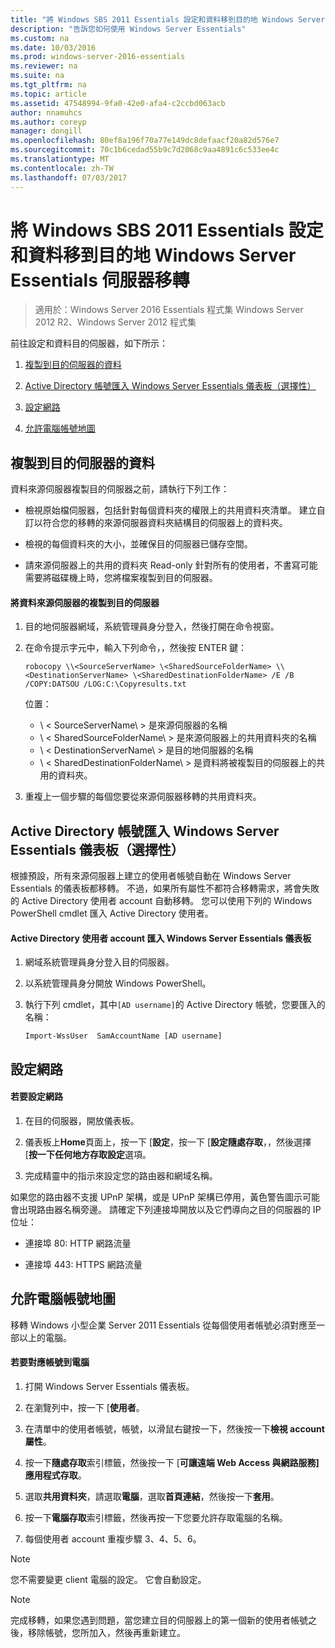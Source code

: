 ```yaml
---
title: "將 Windows SBS 2011 Essentials 設定和資料移到目的地 Windows Server Essentials 伺服器移轉"
description: "告訴您如何使用 Windows Server Essentials"
ms.custom: na
ms.date: 10/03/2016
ms.prod: windows-server-2016-essentials
ms.reviewer: na
ms.suite: na
ms.tgt_pltfrm: na
ms.topic: article
ms.assetid: 47548994-9fa0-42e0-afa4-c2ccbd063acb
author: nnamuhcs
ms.author: coreyp
manager: dongill
ms.openlocfilehash: 80ef8a196f70a77e149dc8defaacf20a82d576e7
ms.sourcegitcommit: 70c1b6cedad55b9c7d2068c9aa4891c6c533ee4c
ms.translationtype: MT
ms.contentlocale: zh-TW
ms.lasthandoff: 07/03/2017
---
```

# <a name="move-windows-sbs-2011-essentials-settings-and-data-to-the-destination-server-for-windows-server-essentials-migration"></a>將 Windows SBS 2011 Essentials 設定和資料移到目的地 Windows Server Essentials 伺服器移轉

>適用於：Windows Server 2016 Essentials 程式集 Windows Server 2012 R2、Windows Server 2012 程式集

前往設定和資料目的伺服器，如下所示：  
  

1.  [複製到目的伺服器的資料](Move-Windows-SBS-2011-Essentials-settings-and-data-to-the-Destination-Server-for-Windows-Server-Essentials-migration.md#BKMK_CopyData)  
  
2.  [Active Directory 帳號匯入 Windows Server Essentials 儀表板（選擇性）](Move-Windows-SBS-2011-Essentials-settings-and-data-to-the-Destination-Server-for-Windows-Server-Essentials-migration.md#BKMK_ImportADaccounts)  
  
3.  [設定網路](Move-Windows-SBS-2011-Essentials-settings-and-data-to-the-Destination-Server-for-Windows-Server-Essentials-migration.md#BKMK_Network)  
  
4.  [允許電腦帳號地圖](Move-Windows-SBS-2011-Essentials-settings-and-data-to-the-Destination-Server-for-Windows-Server-Essentials-migration.md#BKMK_MapPermittedComputers)  
 
##  <a name="BKMK_CopyData"></a>複製到目的伺服器的資料  
 資料來源伺服器複製目的伺服器之前，請執行下列工作：  
  
-   檢視原始檔伺服器，包括針對每個資料夾的權限上的共用資料夾清單。 建立自訂以符合您的移轉的來源伺服器資料夾結構目的伺服器上的資料夾。  
  
-   檢視的每個資料夾的大小，並確保目的伺服器已儲存空間。  
  
-   請來源伺服器上的共用的資料夾 Read-only 針對所有的使用者，不書寫可能需要將磁碟機上時，您將檔案複製到目的伺服器。  
  
#### <a name="to-copy-data-from-the-source-server-to-the-destination-server"></a>將資料來源伺服器的複製到目的伺服器  
  
1.  目的地伺服器網域，系統管理員身分登入，然後打開在命令視窗。  
  
2.  在命令提示字元中，輸入下列命令，，然後按 ENTER 鍵：  
  
    `robocopy \\<SourceServerName> \<SharedSourceFolderName> \\<DestinationServerName> \<SharedDestinationFolderName> /E /B /COPY:DATSOU /LOG:C:\Copyresults.txt`  
  
     位置：
     - \ < SourceServerName\ > 是來源伺服器的名稱
     - \ < SharedSourceFolderName\ > 是來源伺服器上的共用資料夾的名稱
     - \ < DestinationServerName\ > 是目的地伺服器的名稱
     - \ < SharedDestinationFolderName\ > 是資料將被複製目的伺服器上的共用的資料夾。  
        
3.  重複上一個步驟的每個您要從來源伺服器移轉的共用資料夾。  
  
##  <a name="BKMK_ImportADaccounts"></a>Active Directory 帳號匯入 Windows Server Essentials 儀表板（選擇性）  
 根據預設，所有來源伺服器上建立的使用者帳號自動在 Windows Server Essentials 的儀表板都移轉。 不過，如果所有屬性不都符合移轉需求，將會失敗的 Active Directory 使用者 account 自動移轉。 您可以使用下列的 Windows PowerShell cmdlet 匯入 Active Directory 使用者。  
  
#### <a name="to-import-an-active-directory-user-account-to-the-windows-server-essentials-dashboard"></a>Active Directory 使用者 account 匯入 Windows Server Essentials 儀表板  
  
1.  網域系統管理員身分登入目的伺服器。  
  
2.  以系統管理員身分開放 Windows PowerShell。  
  
3.  執行下列 cmdlet，其中`[AD username]`的 Active Directory 帳號，您要匯入的名稱：  
  
     `Import-WssUser  SamAccountName [AD username]`  
  
##  <a name="BKMK_Network"></a>設定網路  
  
#### <a name="to-configure-the-network"></a>若要設定網路  
  
1.  在目的伺服器，開放儀表板。  
  
2.  儀表板上**Home**頁面上，按一下 [**設定**，按一下 [**設定隨處存取**，，然後選擇 [**按一下任何地方存取設定**選項。  
  
3.  完成精靈中的指示來設定您的路由器和網域名稱。  
  
 如果您的路由器不支援 UPnP 架構，或是 UPnP 架構已停用，黃色警告圖示可能會出現路由器名稱旁邊。 請確定下列連接埠開放以及它們導向之目的伺服器的 IP 位址：  
  
-   連接埠 80: HTTP 網路流量  
  
-   連接埠 443: HTTPS 網路流量  
  
##  <a name="BKMK_MapPermittedComputers"></a>允許電腦帳號地圖  
 移轉 Windows 小型企業 Server 2011 Essentials 從每個使用者帳號必須對應至一部以上的電腦。  
  
#### <a name="to-map-user-accounts-to-computers"></a>若要對應帳號到電腦  
  
1.  打開 Windows Server Essentials 儀表板。  
  
2.  在瀏覽列中，按一下 [**使用者**。  
  
3.  在清單中的使用者帳號，帳號，以滑鼠右鍵按一下，然後按一下**檢視 account 屬性**。  
  
4.  按一下**隨處存取**索引標籤，然後按一下 [**可讓遠端 Web Access 與網路服務] 應用程式存取**。  
  
5.  選取**共用資料夾**，請選取**電腦**，選取**首頁連結**，然後按一下**套用**。  
  
6.  按一下**電腦存取**索引標籤，然後再按一下您要允許存取電腦的名稱。  
  
7.  每個使用者 account 重複步驟 3、4、5、6。  
  
> [!NOTE]
>  您不需要變更 client 電腦的設定。 它會自動設定。  
  
> [!NOTE]
>  完成移轉，如果您遇到問題，當您建立目的伺服器上的第一個新的使用者帳號之後，移除帳號，您所加入，然後再重新建立。
